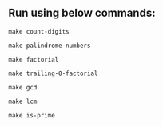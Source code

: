 ##  Run using below commands:

```
make count-digits

make palindrome-numbers

make factorial

make trailing-0-factorial

make gcd

make lcm

make is-prime
```